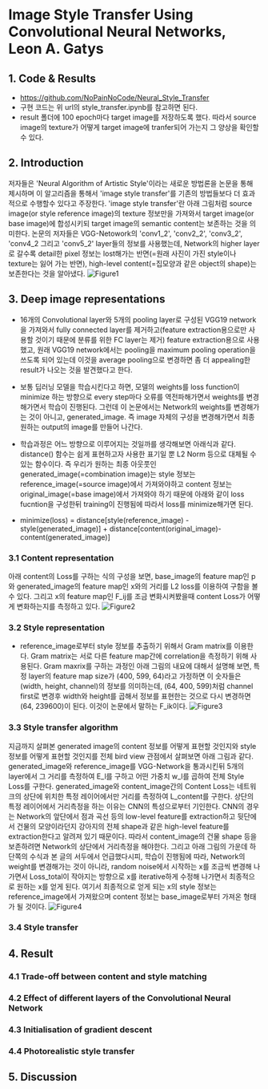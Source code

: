 # Image Style Transfer Using Convolutional Neural Networks, Leon A. Gatys

## 1. Code & Results
- https://github.com/NoPainNoCode/Neural_Style_Transfer
- 구현 코드는 위 url의 style_transfer.ipynb를 참고하면 된다.
- result 폴더에 100 epoch마다 target image를 저장하도록 했다. 따라서 source image의 texture가 어떻게 target image에 tranfer되어 가는지 그 양상을 확인할 수 있다.

## 2. Introduction
저자들은 'Neural Algorithm of Artistic Style'이라는 새로운 방법론을 논문을 통해 제시하며 이 알고리즘을 통해서 'image style transfer'를 기존의 방법들보다 더 효과적으로 수행할수 있다고 주장한다.
'image style transfer'란 아래 그림처럼 source image(or style reference image)의 texture 정보만을 가져와서 target image(or base image)에 합성시키되 target image의 semantic content는 보존하는 것을 의미한다.
논문의 저자들은 VGG-Netowork의 'conv1_2', 'conv2_2', 'conv3_2', 'conv4_2 그리고 'conv5_2' layer들의 정보를 사용했는데, Network의 higher layer로 갈수록 detail한 pixel 정보는 lost해가는 반면(=원래 사진이 가진 style이나 texture는 잃어 가는 반면), high-level content(=집모양과 같은 object의 shape)는 보존한다는 것을 알아냈다.
![Figure1](https://user-images.githubusercontent.com/54407983/100335252-1daa9900-3018-11eb-80d7-0de32b765836.jpeg)

## 3. Deep image representations
- 16개의 Convolutional layer와 5개의 pooling layer로 구성된 VGG19 network을 가져와서 fully connected layer를 제거하고(feature extraction용으로만 사용할 것이기 때문에 분류를 위한 FC layer는 제거)
feature extraction용으로 사용했고, 원래 VGG19 network에서는 pooling을 maximum pooling operation을 쓰도록 되어 있는데 이것을 average pooling으로 변경하면 좀 더 appealing한 result가 나오는 것을 발견했다고 한다.

- 보통 딥러닝 모델을 학습시킨다고 하면, 모델의 weights를 loss function이 minimize 하는 방향으로 every step마다 오류를 역전파해가면서 weights를 변경해가면서 학습이 진행된다.
그런데 이 논문에서는 Network의 weights를 변경해가는 것이 아니고, generated_image. 즉 image 자체의 구성을 변경해가면서 최종 원하는 output의 image를 만들어 나간다.

- 학습과정은 어느 방향으로 이루어지는 것일까를 생각해보면 아래식과 같다. distance() 함수는 쉽게 표현하고자 사용한 표기일 뿐 L2 Norm 등으로 대체될 수 있는 함수이다.
즉 우리가 원하는 최종 아웃풋인 generated_image(=combination image)는 style 정보는 reference_image(=source image)에서 가져와야하고 content 정보는 original_image(=base image)에서 가져와야 하기 때문에 아래와 같이 loss fucntion을 구성한뒤 training이 진행됨에 따라서 loss를 minimize해가면 된다.

- minimize(loss) = distance[style(reference_image) - style(generated_image)] + distance[content(original_image)-content(generated_image)]

### 3.1 Content representation
아래 content의 Loss를 구하는 식의 구성을 보면, base_image의 feature map인 p와 generated_image의 feature map인 x와의 거리를 L2 loss를 이용하여 구함을 볼 수 있다.
그리고 x의 feature map인 F_ij를 조금 변화시켜봤을때 content Loss가 어떻게 변화하는지를 측정하고 있다.
![Figure2](https://user-images.githubusercontent.com/54407983/100339088-c0fdad00-301c-11eb-8234-e6f4564ffda4.jpeg)

### 3.2 Style representation
- reference_image로부터 style 정보를 추출하기 위해서 Gram matrix를 이용한다.
Gram matrix는 서로 다른 feature map간에 correlation을 측정하기 위해 사용된다.
Gram maxrix를 구하는 과정인 아래 그림의 내요에 대해서 설명해 보면,
특정 layer의 feature map size가 (400, 599, 64)라고 가정하면 이 숫자들은 (width, height, channel)의 정보를 의미하는데, (64, 400, 599)처럼 channel first로 변경후 width와 height를 곱해서 정보를 표현한는 것으로 다시 변경하면 (64, 239600)이 된다. 이것이 논문에서 말하는 F_ik이다.
![Figure3](https://user-images.githubusercontent.com/54407983/100340189-2736ff80-301e-11eb-9b95-ab63bfe72d54.jpeg)

### 3.3 Style transfer algorithm
지금까지 살펴본 generated image의 content 정보를 어떻게 표현할 것인지와 style 정보를 어떻게 표현할 것인지를 전체 bird view 관점에서 살펴보면 아래 그림과 같다.
generated_image와 reference_image를 VGG-Network을 통과시킨뒤 5개의 layer에서 그 거리를 측정하여 E_l를 구하고 어떤 가중치 w_l를 곱하여 전체 Style Loss를 구한다.
generated_image와 content_image간의 Content Loss는 네트워크의 상단에 위치한 특정 레이어에서만 거리를 측정하여 L_content를 구한다. 상단의 특정 레이어에서 거리측정을 하는 이유는 CNN의 특성으로부터 기인한다. CNN의 경우는 Network의 앞단에서 점과 곡선 등의 low-level feature를 extraction하고 뒷단에서 건물의 모양이라던지 강아지의 전체 shape과 같은 high-level feature를 extraction한다고 알려져 있기 때문이다. 따라서 content_image의 건물 shape 등을 보존하려면 Network의 상단에서 거리측정을 해야한다.
그리고 아래 그림의 가운데 하단쪽의 수식과 본 글의 서두에서 언급했다시피, 학습이 진행됨에 따라, Network의 weight를 변경해가는 것이 아니라, random noise에서 시작하는 x를 조금씩 변경해 나가면서 Loss_total이 작아지는 방향으로 x를 iterative하게 수정해 나가면서 최종적으로 원하는 x를 얻게 된다. 여기서 최종적으로 얻게 되는 x의 style 정보는 reference_image에서 가져왔으며 content 정보는 base_image로부터 가져온 형태가 될 것이다.
![Figure4](https://user-images.githubusercontent.com/54407983/100341770-5a7a8e00-3020-11eb-9a44-2d389828f009.jpeg)

### 3.4 Style transfer

## 4. Result
### 4.1 Trade-off between content and style matching
### 4.2 Effect of different layers of the Convolutional Neural Network
### 4.3 Initialisation of gradient descent
### 4.4 Photorealistic style transfer

## 5. Discussion
